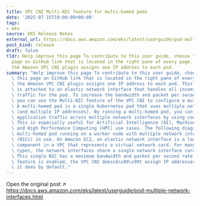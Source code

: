```yaml
---
title: VPC CNI Multi-NIC feature for multi-homed pods
date: '2025-07-15T19:00:00+00:00'
tags:
- eks
source: EKS Release Notes
external_url: https://docs.aws.amazon.com/eks/latest/userguide/pod-multiple-network-interfaces.html
post_kind: release
draft: false
tldr: Help improve this page To contribute to this user guide, choose the Edit this
  page on GitHub link that is located in the right pane of every page. By default,
  the Amazon VPC CNI plugin assigns one IP address to each pod.
summary: "Help improve this page To contribute to this user guide, choose the Edit\
  \ this page on GitHub link that is located in the right pane of every page. By default,\
  \ the Amazon VPC CNI plugin assigns one IP address to each pod. This IP address\
  \ is attached to an elastic network interface that handles all incoming and outgoing\
  \ traffic for the pod. To increase the bandwidth and packet per second rate performance,\
  \ you can use the Multi-NIC feature of the VPC CNI to configure a multi-homed pod.\
  \ A multi-homed pod is a single Kubernetes pod that uses multiple network interfaces\
  \ (and multiple IP addresses). By running a multi-homed pod, you can spread its\
  \ application traffic across multiple network interfaces by using concurrent connections.\
  \ This is especially useful for Artificial Intelligence (AI), Machine Learning (ML),\
  \ and High Performance Computing (HPC) use cases. The following diagram shows a\
  \ multi-homed pod running on a worker node with multiple network interface cards\
  \ (NICs) in use. On Amazon EC2, an elastic network interface is a logical networking\
  \ component in a VPC that represents a virtual network card. For many EC2 instance\
  \ types, the network interfaces share a single network interface card (NIC) in hardware.\
  \ This single NIC has a maximum bandwidth and packet per second rate. If the multi-NIC\
  \ feature is enabled, the VPC CNI doesnâ\x80\x99t assign IP addresses in bulk, which\
  \ it does by default."
---
```

Open the original post ↗ https://docs.aws.amazon.com/eks/latest/userguide/pod-multiple-network-interfaces.html
